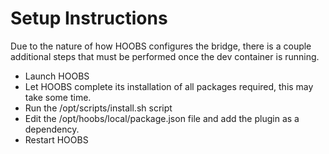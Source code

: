 # Setup Instructions

Due to the nature of how HOOBS configures the bridge, there is a couple additional steps that must be performed once the dev container is running.

- Launch HOOBS
- Let HOOBS complete its installation of all packages required, this may take some time.
- Run the /opt/scripts/install.sh script
- Edit the /opt/hoobs/local/package.json file and add the plugin as a dependency.
- Restart HOOBS
